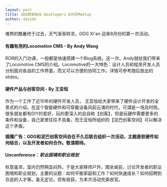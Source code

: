 ```yaml
---
layout: post
title: GDG西安Web Developers 8月份Meetup
author: davidx
---
```


难熬的酷暑终于过去，天气渐渐转凉，GDG Xi'an 迎来8月份的第一次活动。

#### 有趣有用的Locomotive CMS - By Andy Wang

ROR的入门功课，一般都是快速搭建一个Blog系统。这一次，Andy就给我们带来了Locomotive CMS的介绍。Locomotive的一大特色：设计人员和程序开发人员分别面对各自的工作界面，而又可以方便的协同工作。详情可参考随后放出的slides。

#### 硬件产品与创客空间 - By 王亚恒

作为一个工作了近10年的硬件开发人员， 王亚恒给大家带来了硬件设计开发的全景式的介绍。在这个智能硬件和可穿戴设备风起云涌的时代，可谓是一场及时雨。很多朋友都有DIY的爱好，玩的更深入的会自称【创客】，但是玩硬件需要更多的条件和设备，自己家里往往不具备，而王亚恒所组织的【泥巴创客空间】可以解决这个矛盾。

**插播广告：GDG和泥巴创客空间会在不久后联合组织一次活动，主题是软硬件如何结合，以及开发者如何合作。敬请期待。**

#### Unconference：*职业困境和职业规划*

秋意虽浓，室内仍然稍显闷热，于是大家移师户外，围坐桌前，讨论开发者的职业困境和职业规划，主要的议题：如何平衡家庭和工作？如何快速成长？如何招聘到合适的人才等。虽无定论，但有收获。为本次活动完美收官。

